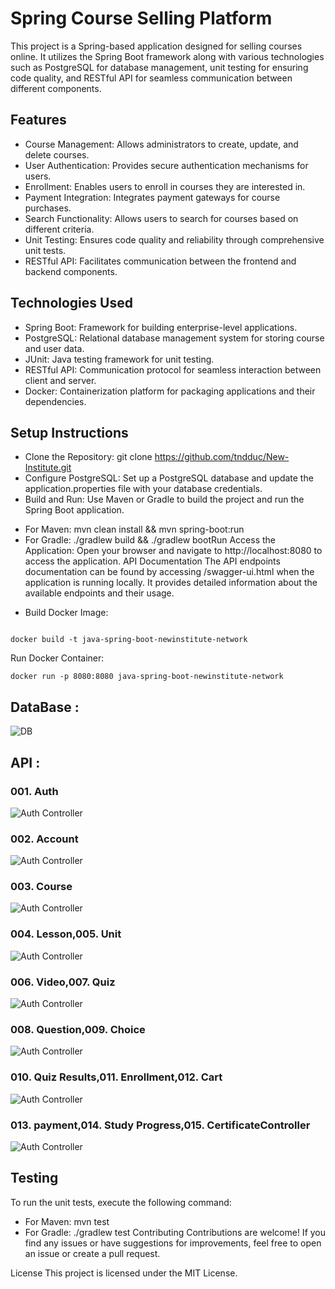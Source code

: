 # Spring Course Selling Platform 
This project is a Spring-based application designed for selling courses online. It utilizes the Spring Boot framework along with various technologies such as PostgreSQL for database management, unit testing for ensuring code quality, and RESTful API for seamless communication between different components.

## Features
- Course Management: Allows administrators to create, update, and delete courses.
- User Authentication: Provides secure authentication mechanisms for users.
- Enrollment: Enables users to enroll in courses they are interested in.
- Payment Integration: Integrates payment gateways for course purchases.
- Search Functionality: Allows users to search for courses based on different criteria.
- Unit Testing: Ensures code quality and reliability through comprehensive unit tests.
- RESTful API: Facilitates communication between the frontend and backend components.
## Technologies Used
- Spring Boot: Framework for building enterprise-level applications.
- PostgreSQL: Relational database management system for storing course and user data.
- JUnit: Java testing framework for unit testing.
- RESTful API: Communication protocol for seamless interaction between client and server.
- Docker: Containerization platform for packaging applications and their dependencies.
## Setup Instructions
- Clone the Repository: git clone https://github.com/tndduc/New-Institute.git
- Configure PostgreSQL: Set up a PostgreSQL database and update the application.properties file with your database credentials.
- Build and Run: Use Maven or Gradle to build the project and run the Spring Boot application.
+ For Maven: mvn clean install && mvn spring-boot:run
+ For Gradle: ./gradlew build && ./gradlew bootRun
Access the Application: Open your browser and navigate to http://localhost:8080 to access the application.
API Documentation
The API endpoints documentation can be found by accessing /swagger-ui.html when the application is running locally. It provides detailed information about the available endpoints and their usage.
- Build Docker Image:
```

docker build -t java-spring-boot-newinstitute-network
```
Run Docker Container:
```
docker run -p 8080:8080 java-spring-boot-newinstitute-network
```
## DataBase : 
![DB](https://github.com/tndduc/New-Institute/blob/main/image4github/Untitled.png?raw=true)
## API : 
### 001. Auth
![Auth Controller](https://raw.githubusercontent.com/tndduc/New-Institute/main/image4github/controller/Screenshot%20from%202024-06-23%2009-45-30.png)
### 002. Account
![Auth Controller](https://raw.githubusercontent.com/tndduc/New-Institute/main/image4github/controller/Screenshot%20from%202024-06-23%2009-46-41.png)
### 003. Course
![Auth Controller](https://github.com/tndduc/New-Institute/blob/main/image4github/controller/Screenshot%20from%202024-06-23%2009-48-12.png?raw=true)
### 004. Lesson,005. Unit
![Auth Controller](https://github.com/tndduc/New-Institute/blob/main/image4github/controller/Screenshot%20from%202024-06-23%2009-48-20.png?raw=true)
### 006. Video,007. Quiz
![Auth Controller](https://github.com/tndduc/New-Institute/blob/main/image4github/controller/Screenshot%20from%202024-06-23%2009-48-26.png?raw=true)
### 008. Question,009. Choice
![Auth Controller](https://github.com/tndduc/New-Institute/blob/main/image4github/controller/Screenshot%20from%202024-06-23%2009-48-30.png?raw=true)
### 010. Quiz Results,011. Enrollment,012. Cart
![Auth Controller](https://raw.githubusercontent.com/tndduc/New-Institute/main/image4github/controller/Screenshot%20from%202024-06-23%2009-46-41.png)
### 013. payment,014. Study Progress,015. CertificateController
![Auth Controller](https://github.com/tndduc/New-Institute/blob/main/image4github/controller/Screenshot%20from%202024-06-23%2009-48-50.png?raw=true)


## Testing
To run the unit tests, execute the following command:

- For Maven: mvn test
- For Gradle: ./gradlew test
Contributing
Contributions are welcome! If you find any issues or have suggestions for improvements, feel free to open an issue or create a pull request.

License
This project is licensed under the MIT License.

